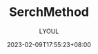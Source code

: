 ---
title: "SerchMethod" #标题
date: 2023-02-09T17:55:23+08:00 #创建时间
lastmod: 2023-02-09T17:55:23+08:00 #更新时间
author: ["LYOUL"] #作者
description: "" #描述
showToc: true # 显示目录
TocOpen: true # 自动展开目录
cover:
    image: "" #图片路径
categories:

---